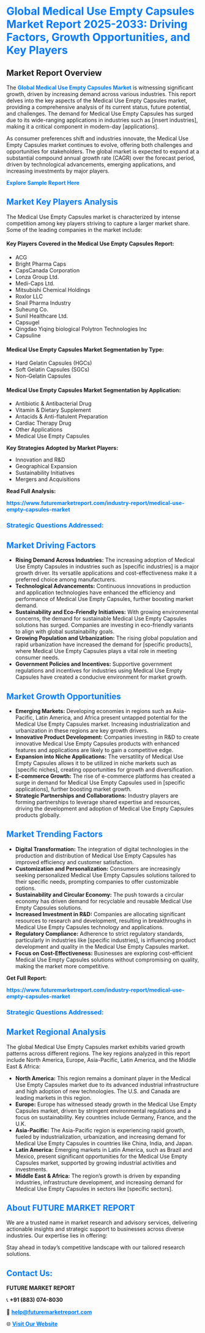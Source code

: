 <h1 style="color: #007BFF;">Global Medical Use Empty Capsules Market Report 2025-2033: Driving Factors, Growth Opportunities, and Key Players</h1>

<section id="overview">
<h2>Market Report Overview</h2>
<p>The <a href="https://www.futuremarketreport.com/industry-report/medical-use-empty-capsules-market" style="color: #007BFF; text-decoration: none;"><strong>Global Medical Use Empty Capsules Market</strong></a> is witnessing significant growth, driven by increasing demand across various industries. This report delves into the key aspects of the Medical Use Empty Capsules market, providing a comprehensive analysis of its current status, future potential, and challenges. The demand for Medical Use Empty Capsules has surged due to its wide-ranging applications in industries such as [insert industries], making it a critical component in modern-day [applications].</p>
<p>As consumer preferences shift and industries innovate, the Medical Use Empty Capsules market continues to evolve, offering both challenges and opportunities for stakeholders. The global market is expected to expand at a substantial compound annual growth rate (CAGR) over the forecast period, driven by technological advancements, emerging applications, and increasing investments by major players.</p>
</section>

<section id="overview">
<p><a href="https://www.futuremarketreport.com/request-sample/reportId=127081" style="color: #007BFF; text-decoration: none;"><strong>Explore Sample Report Here</strong></a></p>
</section>

<section id="key-players">
<h2 style="color: #007BFF;">Market Key Players Analysis</h2>
<p>The Medical Use Empty Capsules market is characterized by intense competition among key players striving to capture a larger market share. Some of the leading companies in the market include:</p>
<h4>Key Players Covered in the Medical Use Empty Capsules Report:</h4>
<ul><li>ACG</li><li>Bright Pharma Caps</li><li>CapsCanada Corporation</li><li>Lonza Group Ltd.</li><li>Medi-Caps Ltd.</li><li>Mitsubishi Chemical Holdings</li><li>Roxlor LLC</li><li>Snail Pharma Industry</li><li>Suheung Co.</li><li>Sunil Healthcare Ltd.</li><li>Capsugel</li><li>Qingdao Yiqing biological Polytron Technologies Inc</li><li>Capsuline</li></ul>
<h4>Medical Use Empty Capsules Market Segmentation by Type:</h4>
<ul><li>Hard Gelatin Capsules (HGCs)</li><li>Soft Gelatin Capsules (SGCs)</li><li>Non-Gelatin Capsules</li></ul>

<h4>Medical Use Empty Capsules Market Segmentation by Application:</h4>
<ul><li>Antibiotic &amp; Antibacterial Drug</li><li>Vitamin &amp; Dietary Supplement</li><li>Antacids &amp; Anti-flatulent Preparation</li><li>Cardiac Therapy Drug</li><li>Other Applications</li><li>Medical Use Empty Capsules</li></ul>
<p><strong>Key Strategies Adopted by Market Players:</strong></p>
<ul>
<li>Innovation and R&D</li>
<li>Geographical Expansion</li>
<li>Sustainability Initiatives</li>
<li>Mergers and Acquisitions</li>
</ul>
</section>

<section>
<p><strong>Read Full Analysis: </strong></p><a href="https://www.futuremarketreport.com/industry-report/medical-use-empty-capsules-market" style="color: #007BFF; text-decoration: none;"><strong>https://www.futuremarketreport.com/industry-report/medical-use-empty-capsules-market</strong></a>
<h3 style="color: #007BFF;">Strategic Questions Addressed:</h3>
</section>

<section id="driving-factors">
<h2 style="color: #007BFF;">Market Driving Factors</h2>
<ul>
<li><strong>Rising Demand Across Industries:</strong> The increasing adoption of Medical Use Empty Capsules in industries such as [specific industries] is a major growth driver. Its versatile applications and cost-effectiveness make it a preferred choice among manufacturers.</li>
<li><strong>Technological Advancements:</strong> Continuous innovations in production and application technologies have enhanced the efficiency and performance of Medical Use Empty Capsules, further boosting market demand.</li>
<li><strong>Sustainability and Eco-Friendly Initiatives:</strong> With growing environmental concerns, the demand for sustainable Medical Use Empty Capsules solutions has surged. Companies are investing in eco-friendly variants to align with global sustainability goals.</li>
<li><strong>Growing Population and Urbanization:</strong> The rising global population and rapid urbanization have increased the demand for [specific products], where Medical Use Empty Capsules plays a vital role in meeting consumer needs.</li>
<li><strong>Government Policies and Incentives:</strong> Supportive government regulations and incentives for industries using Medical Use Empty Capsules have created a conducive environment for market growth.</li>
</ul>
</section>

<section id="growth-opportunities">
<h2 style="color: #007BFF;">Market Growth Opportunities</h2>
<ul>
<li><strong>Emerging Markets:</strong> Developing economies in regions such as Asia-Pacific, Latin America, and Africa present untapped potential for the Medical Use Empty Capsules market. Increasing industrialization and urbanization in these regions are key growth drivers.</li>
<li><strong>Innovative Product Development:</strong> Companies investing in R&D to create innovative Medical Use Empty Capsules products with enhanced features and applications are likely to gain a competitive edge.</li>
<li><strong>Expansion into Niche Applications:</strong> The versatility of Medical Use Empty Capsules allows it to be utilized in niche markets such as [specific niches], creating opportunities for growth and diversification.</li>
<li><strong>E-commerce Growth:</strong> The rise of e-commerce platforms has created a surge in demand for Medical Use Empty Capsules used in [specific applications], further boosting market growth.</li>
<li><strong>Strategic Partnerships and Collaborations:</strong> Industry players are forming partnerships to leverage shared expertise and resources, driving the development and adoption of Medical Use Empty Capsules products globally.</li>
</ul>
</section>

<section id="trending-factors">
<h2 style="color: #007BFF;">Market Trending Factors</h2>
<ul>
<li><strong>Digital Transformation:</strong> The integration of digital technologies in the production and distribution of Medical Use Empty Capsules has improved efficiency and customer satisfaction.</li>
<li><strong>Customization and Personalization:</strong> Consumers are increasingly seeking personalized Medical Use Empty Capsules solutions tailored to their specific needs, prompting companies to offer customizable options.</li>
<li><strong>Sustainability and Circular Economy:</strong> The push towards a circular economy has driven demand for recyclable and reusable Medical Use Empty Capsules solutions.</li>
<li><strong>Increased Investment in R&D:</strong> Companies are allocating significant resources to research and development, resulting in breakthroughs in Medical Use Empty Capsules technology and applications.</li>
<li><strong>Regulatory Compliance:</strong> Adherence to strict regulatory standards, particularly in industries like [specific industries], is influencing product development and quality in the Medical Use Empty Capsules market.</li>
<li><strong>Focus on Cost-Effectiveness:</strong> Businesses are exploring cost-efficient Medical Use Empty Capsules solutions without compromising on quality, making the market more competitive.</li>
</ul>
</section>

<section>
<p><strong>Get Full Report: </strong></p><a href="https://www.futuremarketreport.com/industry-report/medical-use-empty-capsules-market" style="color: #007BFF; text-decoration: none;"><strong>https://www.futuremarketreport.com/industry-report/medical-use-empty-capsules-market</strong></a>
<h3 style="color: #007BFF;">Strategic Questions Addressed:</h3>
</section>


<section id="regional-analysis">
<h2 style="color: #007BFF;">Market Regional Analysis</h2>
<p>The global Medical Use Empty Capsules market exhibits varied growth patterns across different regions. The key regions analyzed in this report include North America, Europe, Asia-Pacific, Latin America, and the Middle East & Africa:</p>
<ul>
<li><strong>North America:</strong> This region remains a dominant player in the Medical Use Empty Capsules market due to its advanced industrial infrastructure and high adoption of new technologies. The U.S. and Canada are leading markets in this region.</li>
<li><strong>Europe:</strong> Europe has witnessed steady growth in the Medical Use Empty Capsules market, driven by stringent environmental regulations and a focus on sustainability. Key countries include Germany, France, and the U.K.</li>
<li><strong>Asia-Pacific:</strong> The Asia-Pacific region is experiencing rapid growth, fueled by industrialization, urbanization, and increasing demand for Medical Use Empty Capsules in countries like China, India, and Japan.</li>
<li><strong>Latin America:</strong> Emerging markets in Latin America, such as Brazil and Mexico, present significant opportunities for the Medical Use Empty Capsules market, supported by growing industrial activities and investments.</li>
<li><strong>Middle East & Africa:</strong> The region’s growth is driven by expanding industries, infrastructure development, and increasing demand for Medical Use Empty Capsules in sectors like [specific sectors].</li>
</ul>
</section>

<footer>
<h2 style="color: #007BFF;">About FUTURE MARKET REPORT</h2>
<p>We are a trusted name in market research and advisory services, delivering actionable insights and strategic support to businesses across diverse industries. Our expertise lies in offering:</p>

<p>Stay ahead in today’s competitive landscape with our tailored research solutions.</p>

<h2 style="color: #007BFF;">Contact Us:</h2>
<p><strong>FUTURE MARKET REPORT</strong></p>
<p>📞 <strong>+91 (883) 074-8030</strong></p>
<p>📧 <strong><a href="mailto:help@futuremarketreport.com" style="color: #007BFF;">help@futuremarketreport.com</a></strong></p>
<p>🌐 <strong><a href="https://www.futuremarketreport.com/" style="color: #007BFF;">Visit Our Website</a></strong></p>
</footer>